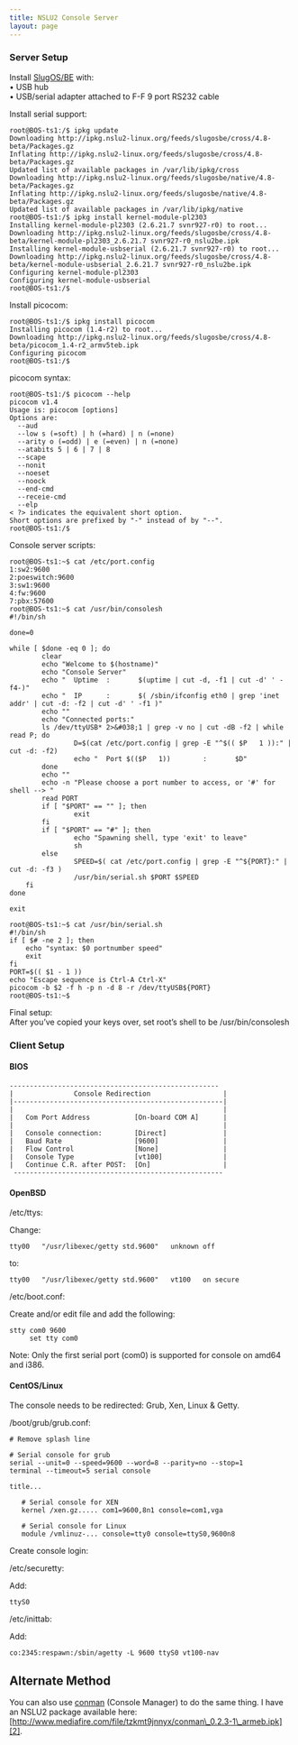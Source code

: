 ```yaml
---
title: NSLU2 Console Server
layout: page
---
```


### Server Setup

Install [SlugOS/BE][1] with:  
• USB hub  
• USB/serial adapter attached to F-F 9 port RS232 cable

 [1]: http://www.nslu2-linux.org/wiki/SlugOS/SlugOSBE

Install serial support:  
```
root@BOS-ts1:/$ ipkg update
Downloading http://ipkg.nslu2-linux.org/feeds/slugosbe/cross/4.8-beta/Packages.gz
Inflating http://ipkg.nslu2-linux.org/feeds/slugosbe/cross/4.8-beta/Packages.gz
Updated list of available packages in /var/lib/ipkg/cross
Downloading http://ipkg.nslu2-linux.org/feeds/slugosbe/native/4.8-beta/Packages.gz
Inflating http://ipkg.nslu2-linux.org/feeds/slugosbe/native/4.8-beta/Packages.gz
Updated list of available packages in /var/lib/ipkg/native
root@BOS-ts1:/$ ipkg install kernel-module-pl2303
Installing kernel-module-pl2303 (2.6.21.7 svnr927-r0) to root...
Downloading http://ipkg.nslu2-linux.org/feeds/slugosbe/cross/4.8-beta/kernel-module-pl2303_2.6.21.7 svnr927-r0_nslu2be.ipk
Installing kernel-module-usbserial (2.6.21.7 svnr927-r0) to root...
Downloading http://ipkg.nslu2-linux.org/feeds/slugosbe/cross/4.8-beta/kernel-module-usbserial_2.6.21.7 svnr927-r0_nslu2be.ipk
Configuring kernel-module-pl2303
Configuring kernel-module-usbserial
root@BOS-ts1:/$
```

Install picocom:  
```
root@BOS-ts1:/$ ipkg install picocom
Installing picocom (1.4-r2) to root...
Downloading http://ipkg.nslu2-linux.org/feeds/slugosbe/cross/4.8-beta/picocom_1.4-r2_armv5teb.ipk
Configuring picocom
root@BOS-ts1:/$
```

picocom syntax:  
```
root@BOS-ts1:/$ picocom --help
picocom v1.4
Usage is: picocom [options] 
Options are:
  --aud 
  --low s (=soft) | h (=hard) | n (=none)
  --arity o (=odd) | e (=even) | n (=none)
  --atabits 5 | 6 | 7 | 8
  --scape 
  --nonit
  --noeset
  --noock
  --end-cmd 
  --receie-cmd 
  --elp
< ?> indicates the equivalent short option.
Short options are prefixed by "-" instead of by "--".
root@BOS-ts1:/$
```

Console server scripts:

    root@BOS-ts1:~$ cat /etc/port.config 
    1:sw2:9600
    2:poeswitch:9600
    3:sw1:9600
    4:fw:9600
    7:pbx:57600
    root@BOS-ts1:~$ cat /usr/bin/consolesh 
    #!/bin/sh
    
    done=0
    
    while [ $done -eq 0 ]; do
            clear
            echo "Welcome to $(hostname)"
            echo "Console Server"
            echo "  Uptime  :       $(uptime | cut -d, -f1 | cut -d' ' -f4-)"
            echo "  IP      :       $( /sbin/ifconfig eth0 | grep 'inet addr' | cut -d: -f2 | cut -d' ' -f1 )"
            echo ""
            echo "Connected ports:"
            ls /dev/ttyUSB* 2>&#038;1 | grep -v no | cut -dB -f2 | while read P; do
                    D=$(cat /etc/port.config | grep -E "^$(( $P   1 )):" | cut -d: -f2)
                    echo "  Port $(($P   1))        :       $D"
            done
            echo ""
            echo -n "Please choose a port number to access, or '#' for shell --> "
            read PORT
            if [ "$PORT" == "" ]; then
                    exit
            fi
            if [ "$PORT" == "#" ]; then
                    echo "Spawning shell, type 'exit' to leave"
                    sh
            else
                    SPEED=$( cat /etc/port.config | grep -E "^${PORT}:" | cut -d: -f3 )
                    /usr/bin/serial.sh $PORT $SPEED
    	fi
    done
    
    exit
    
    root@BOS-ts1:~$ cat /usr/bin/serial.sh 
    #!/bin/sh
    if [ $# -ne 2 ]; then
    	echo "syntax: $0 portnumber speed"
    	exit
    fi
    PORT=$(( $1 - 1 ))
    echo "Escape sequence is Ctrl-A Ctrl-X"
    picocom -b $2 -f h -p n -d 8 -r /dev/ttyUSB${PORT}
    root@BOS-ts1:~$
    

Final setup:  
After you’ve copied your keys over, set root’s shell to be /usr/bin/consolesh

### Client Setup

#### BIOS

    ---------------------------------------------------- 
    |               Console Redirection                  |
    |----------------------------------------------------|
    |                                                    |
    |   Com Port Address           [On-board COM A]      |
    |                                                    |
    |   Console connection:        [Direct]              |
    |   Baud Rate                  [9600]                |
    |   Flow Control               [None]                |
    |   Console Type               [vt100]               |
    |   Continue C.R. after POST:  [On]                  |
     ---------------------------------------------------- 
    

#### OpenBSD

/etc/ttys:

Change:

    tty00   "/usr/libexec/getty std.9600"   unknown off
    

to:

    tty00   "/usr/libexec/getty std.9600"   vt100   on secure
    

/etc/boot.conf:

Create and/or edit file and add the following:

    stty com0 9600
         set tty com0
    

Note: Only the first serial port (com0) is supported for console on amd64 and i386.

#### CentOS/Linux

The console needs to be redirected: Grub, Xen, Linux & Getty.

/boot/grub/grub.conf:

    # Remove splash line
    
    # Serial console for grub
    serial --unit=0 --speed=9600 --word=8 --parity=no --stop=1
    terminal --timeout=5 serial console
    
    title...
    
       # Serial console for XEN
       kernel /xen.gz..... com1=9600,8n1 console=com1,vga
    
       # Serial console for Linux
       module /vmlinuz-... console=tty0 console=ttyS0,9600n8
    

Create console login:

/etc/securetty:

Add:

    ttyS0
    

/etc/inittab:

Add:

    co:2345:respawn:/sbin/agetty -L 9600 ttyS0 vt100-nav
    

## Alternate Method

You can also use [conman](https://github.com/dun/conman) (Console Manager) to do the same thing. I have an NSLU2 package available here:  
[http://www.mediafire.com/file/tzkmt9jnnyx/conman\_0.2.3-1\_armeb.ipk][2].

 [2]: http://www.mediafire.com/file/tzkmt9jnnyx/conman_0.2.3-1_armeb.ipk

